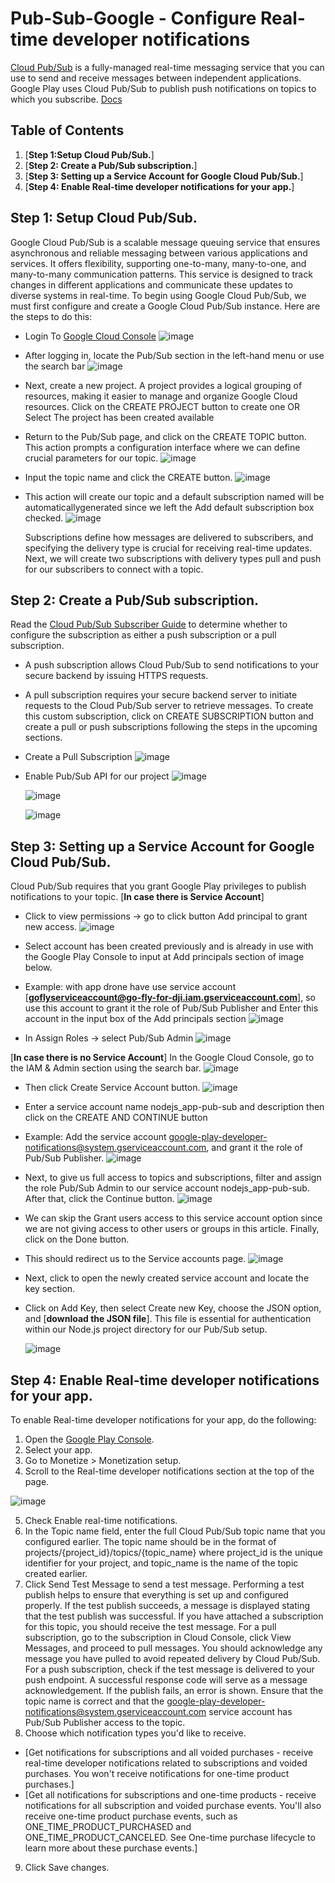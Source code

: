 # Pub-Sub-Google - Configure Real-time developer notifications
[Cloud Pub/Sub](https://cloud.google.com/pubsub/) is a fully-managed real-time messaging service that you can use to send and receive messages between independent applications. Google Play uses Cloud Pub/Sub to publish push notifications on topics to which you subscribe.
[Docs](https://developer.android.com/google/play/billing/getting-ready#configure-rtdn)

## Table of Contents
1. [**Step 1:Setup Cloud Pub/Sub.**]
2. [**Step 2: Create a Pub/Sub subscription.**]
3. [**Step 3: Setting up a Service Account for Google Cloud Pub/Sub.**]
4. [**Step 4: Enable Real-time developer notifications for your app.**]

## **Step 1**: Setup Cloud Pub/Sub.
Google Cloud Pub/Sub is a scalable message queuing service that ensures asynchronous and reliable messaging between various applications and services. It offers flexibility, supporting one-to-many, many-to-one, and many-to-many communication patterns. This service is designed to track changes in different applications and communicate these updates to diverse systems in real-time.
To begin using Google Cloud Pub/Sub, we must first configure and create a Google Cloud Pub/Sub instance. Here are the steps to do this:
- Login To [Google Cloud Console](https://console.cloud.google.com/)
    ![image](https://github.com/tuannd20/Pub-Sub-Google/assets/74279060/645a1340-65d3-460b-8ea2-94daf32cea50)
- After logging in, locate the Pub/Sub section in the left-hand menu or use the search bar
    ![image](https://github.com/tuannd20/Pub-Sub-Google/assets/74279060/2fed3728-d74a-45c2-ba93-7f7a5c30ce89)
- Next, create a new project. A project provides a logical grouping of resources, making it easier to manage and organize Google Cloud resources. Click on the CREATE PROJECT button to create one OR Select The project has been created available
- Return to the Pub/Sub page, and click on the CREATE TOPIC button. This action prompts a configuration interface where we can define crucial parameters for our topic.
    ![image](https://github.com/tuannd20/Pub-Sub-Google/assets/74279060/58b23dd8-24d8-4604-b9ab-82e8faad42bd)
- Input the topic name and click the CREATE button.
    ![image](https://github.com/tuannd20/Pub-Sub-Google/assets/74279060/dd972315-e894-47aa-9383-f00ff98213ed)
- This action will create our topic and a default subscription named will be automaticallygenerated since we left the Add default subscription box checked.
     ![image](https://github.com/tuannd20/Pub-Sub-Google/assets/74279060/f9fdb890-c082-4509-bf41-e5788b07a3b1)
  
  Subscriptions define how messages are delivered to subscribers, and specifying the delivery type is crucial for receiving real-time updates. Next, we will create two subscriptions with delivery types pull and push for our subscribers to connect with a topic.

## Step 2: Create a Pub/Sub subscription.
Read the [Cloud Pub/Sub Subscriber Guide](https://cloud.google.com/pubsub/subscriber) to determine whether to configure the subscription as either a push subscription or a pull subscription.
  - A push subscription allows Cloud Pub/Sub to send notifications to your secure backend by issuing HTTPS requests.
  - A pull subscription requires your secure backend server to initiate requests to the Cloud Pub/Sub server to retrieve messages.
To create this custom subscription, click on CREATE SUBSCRIPTION button and create a pull or push subscriptions following the steps in the upcoming sections.
- Create a Pull Subscription
   ![image](https://github.com/tuannd20/Pub-Sub-Google/assets/74279060/9b1ea6b0-450f-45b2-b315-971f9d79c68b)
-  Enable Pub/Sub API for our project
   ![image](https://github.com/tuannd20/Pub-Sub-Google/assets/74279060/9a8779ee-954e-456c-a4c2-26f723700fbe)

   ![image](https://github.com/tuannd20/Pub-Sub-Google/assets/74279060/86befdf0-e253-420f-8a2b-558f73e9323a)

   ![image](https://github.com/tuannd20/Pub-Sub-Google/assets/74279060/93f8a5c0-75c4-43a9-92c3-fada1c9737ee)


## Step 3: Setting up a Service Account for Google Cloud Pub/Sub.

Cloud Pub/Sub requires that you grant Google Play privileges to publish notifications to your topic.
[**In case there is Service Account**]
- Click to view permissions -> go to click button Add principal to grant new access.
    ![image](https://github.com/tuannd20/Pub-Sub-Google/assets/74279060/c4c57542-79de-4aff-97ec-e14c450d29db)

- Select account has been created previously and is already in use with the Google Play Console to input at Add principals section of image below.
- Example: with app drone have use service account [**goflyserviceaccount@go-fly-for-dji.iam.gserviceaccount.com**], so use this account to grant it the role of Pub/Sub Publisher and Enter this account in the input box of the Add principals section
    ![image](https://github.com/tuannd20/Pub-Sub-Google/assets/74279060/0cae95a0-0cd7-4273-9a2e-258307e92271)

- In Assign Roles -> select Pub/Sub Admin
    ![image](https://github.com/tuannd20/Pub-Sub-Google/assets/74279060/e03f60ac-67b3-46f3-94a1-91d5ff3267f9)


[**In case there is no Service Account**]
In the Google Cloud Console, go to the IAM & Admin section using the search bar.
  ![image](https://github.com/tuannd20/Pub-Sub-Google/assets/74279060/8d6985a0-e7a6-4572-ba67-314c7dec4ea6)

- Then click Create Service Account button.
  ![image](https://github.com/tuannd20/Pub-Sub-Google/assets/74279060/bd200cb4-1c4f-4aeb-b4d2-be3307837b69)

- Enter a service account name nodejs_app-pub-sub and description then click on the CREATE AND CONTINUE button
- Example: Add the service account google-play-developer-notifications@system.gserviceaccount.com, and grant it the role of Pub/Sub Publisher.
  ![image](https://github.com/tuannd20/Pub-Sub-Google/assets/74279060/474b76e6-81e3-40ca-a048-db6784f483e4)

- Next, to give us full access to topics and subscriptions, filter and assign the role Pub/Sub Admin to our service account nodejs_app-pub-sub. After that, click the Continue button.
   ![image](https://github.com/tuannd20/Pub-Sub-Google/assets/74279060/5fe41217-4045-4093-8d11-cb841c732fe9)

- We can skip the Grant users access to this service account option since we are not giving access to other users or groups in this article. Finally, click on the Done button.
- This should redirect us to the Service accounts page.
   ![image](https://github.com/tuannd20/Pub-Sub-Google/assets/74279060/7118945f-6646-48dd-b3f1-198b8e788fb8)

- Next, click to open the newly created service account and locate the key section.

- Click on Add Key, then select Create new Key, choose the JSON option, and [**download the JSON file**]. This file is essential for authentication within our Node.js project directory for our Pub/Sub setup.

  ![image](https://github.com/tuannd20/Pub-Sub-Google/assets/74279060/17b527c8-2e07-4261-83e0-8bd3c9085996)

## Step 4: Enable Real-time developer notifications for your app.
To enable Real-time developer notifications for your app, do the following:
1. Open the [Google Play Console](https://play.google.com/console/).
2. Select your app.
3. Go to Monetize > Monetization setup.
4. Scroll to the Real-time developer notifications section at the top of the page.

  ![image](https://github.com/tuannd20/Pub-Sub-Google/assets/74279060/88c5a657-488b-4730-918b-ddff7b159566)
  
5. Check Enable real-time notifications.
6. In the Topic name field, enter the full Cloud Pub/Sub topic name that you configured earlier. The topic name should be in the format of projects/{project_id}/topics/{topic_name} where project_id is the unique identifier for your project, and topic_name is the name of the topic created earlier.
7. Click Send Test Message to send a test message. Performing a test publish helps to ensure that everything is set up and configured properly. If the test publish succeeds, a message is displayed stating that the test publish was successful. If you have attached a subscription for this topic, you should receive the test message.
For a pull subscription, go to the subscription in Cloud Console, click View Messages, and proceed to pull messages. You should acknowledge any message you have pulled to avoid repeated delivery by Cloud Pub/Sub. For a push subscription, check if the test message is delivered to your push endpoint. A successful response code will serve as a message acknowledgement.
If the publish fails, an error is shown. Ensure that the topic name is correct and that the google-play-developer-notifications@system.gserviceaccount.com service account has Pub/Sub Publisher access to the topic.
8. Choose which notification types you'd like to receive.
- [Get notifications for subscriptions and all voided purchases - receive real-time developer notifications related to subscriptions and voided purchases. You won't receive notifications for one-time product purchases.]
- [Get all notifications for subscriptions and one-time products - receive notifications for all subscription and voided purchase events. You'll also receive one-time product purchase events, such as ONE_TIME_PRODUCT_PURCHASED and ONE_TIME_PRODUCT_CANCELED. See One-time purchase lifecycle to learn more about these purchase events.]
9. Click Save changes.
